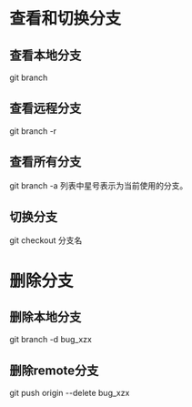 # 查看和切换分支
## 查看本地分支
git branch

## 查看远程分支
git branch -r

## 查看所有分支
git branch -a
列表中星号表示为当前使用的分支。

## 切换分支
git checkout 分支名

# 删除分支
## 删除本地分支
git branch -d bug_xzx

## 删除remote分支
git push origin --delete bug_xzx
